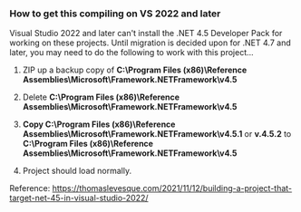 ### How to get this compiling on VS 2022 and later

Visual Studio 2022 and later can't install the .NET 4.5 Developer Pack for working on these projects. Until migration is decided upon for .NET 4.7 and later, you may need to do the following to work with this project...

1. ZIP up a backup copy of **C:\Program Files (x86)\Reference Assemblies\Microsoft\Framework\.NETFramework\v4.5**

2. Delete **C:\Program Files (x86)\Reference Assemblies\Microsoft\Framework\.NETFramework\v4.5**

3. **Copy C:\Program Files (x86)\Reference Assemblies\Microsoft\Framework\.NETFramework\v4.5.1** or **v.4.5.2** to **C:\Program Files (x86)\Reference Assemblies\Microsoft\Framework\.NETFramework\v4.5**

4. Project should load normally.

Reference: https://thomaslevesque.com/2021/11/12/building-a-project-that-target-net-45-in-visual-studio-2022/
